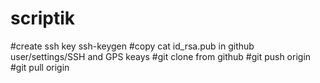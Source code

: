 # scriptik

#create ssh key    ssh-keygen
#copy cat id_rsa.pub  in github user/settings/SSH and GPS keays
#git clone <ssh copy paste> from github
#git push origin
#git pull origin


